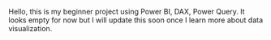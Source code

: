 Hello, this is my beginner project using Power BI, DAX, Power Query.
It looks empty for now but I will update this soon once I learn more about data visualization.
